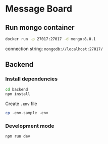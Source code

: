 # Message Board

## Run mongo container

```bash
docker run -p 27017:27017 -d mongo:8.0.1
```

connection string: `mongodb://localhost:27017/`

## Backend

### Install dependencies

```bash
cd backend
npm install
```

Create `.env` file

```bash
cp .env.sample .env
```

### Development mode

```bash
npm run dev
```
